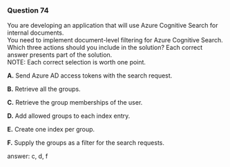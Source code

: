 ### Question 74

You are developing an application that will use Azure Cognitive Search for internal documents.  
You need to implement document-level filtering for Azure Cognitive Search.  
Which three actions should you include in the solution? Each correct answer presents part of the solution.  
NOTE: Each correct selection is worth one point.

**A.** Send Azure AD access tokens with the search request.

**B.** Retrieve all the groups.

**C.** Retrieve the group memberships of the user.

**D.** Add allowed groups to each index entry.

**E.** Create one index per group.

**F.** Supply the groups as a filter for the search requests.

answer: c, d, f

